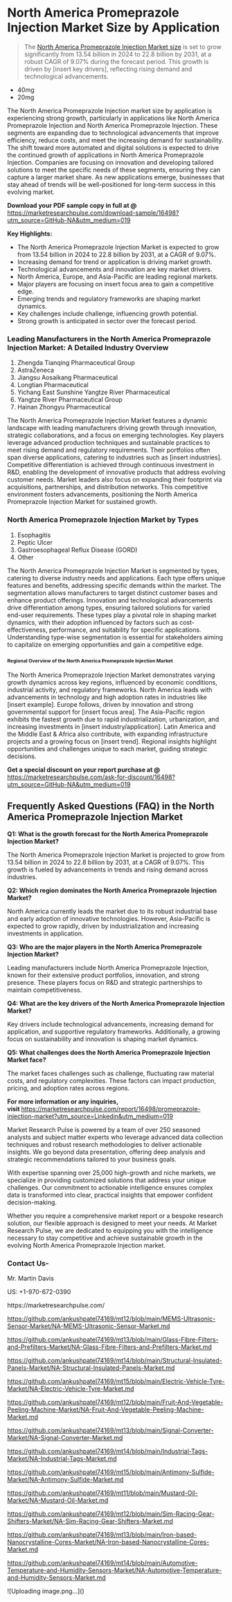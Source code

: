 <h1>North America Promeprazole Injection Market&nbsp;Size by Application</h1><blockquote><p>The <a href="https://marketresearchpulse.com/download-sample/16498?utm_source=GitHub-NA&amp;utm_medium=019">North America Promeprazole Injection Market size</a> is set to grow significantly from 13.54 billion in 2024 to 22.8 billion by 2031, at a robust CAGR of 9.07% during the forecast period. This growth is driven by [insert key drivers], reflecting rising demand and technological advancements.</p></blockquote><ul><li>40mg<li> 20mg</li></ul><p>The North America Promeprazole Injection market size by application is experiencing strong growth, particularly in applications like North America Promeprazole Injection and North America Promeprazole Injection. These segments are expanding due to technological advancements that improve efficiency, reduce costs, and meet the increasing demand for sustainability. The shift toward more automated and digital solutions is expected to drive the continued growth of applications in North America Promeprazole Injection. Companies are focusing on innovation and developing tailored solutions to meet the specific needs of these segments, ensuring they can capture a larger market share. As new applications emerge, businesses that stay ahead of trends will be well-positioned for long-term success in this evolving market.</p><p><strong>Download your PDF sample copy in full at @ </strong><a href="https://marketresearchpulse.com/download-sample/16498?utm_source=GitHub-NA&amp;utm_medium=019">https://marketresearchpulse.com/download-sample/16498?utm_source=GitHub-NA&amp;utm_medium=019</a></p><p><strong>Key Highlights: </strong></p><ul><li>The North America Promeprazole Injection Market is expected to grow from 13.54 billion in 2024 to 22.8 billion by 2031, at a CAGR of 9.07%.</li><li>Increasing demand for trend or application is driving market growth.</li><li>Technological advancements and innovation are key market drivers.</li><li>North America, Europe, and Asia-Pacific are leading regional markets.</li><li>Major players are focusing on insert focus area to gain a competitive edge.</li><li>Emerging trends and regulatory frameworks are shaping market dynamics.</li><li>Key challenges include challenge, influencing growth potential.</li><li>Strong growth is anticipated in sector over the forecast period.</li></ul><h3>Leading Manufacturers in the North America Promeprazole Injection Market: A Detailed Industry Overview</h3><ol><li>Zhengda Tianqing Pharmaceutical Group</li><li>AstraZeneca</li><li>Jiangsu Aosaikang Pharmaceutical</li><li>Longtian Pharmaceutical</li><li>Yichang East Sunshine Yangtze River Pharmaceutical</li><li>Yangtze River Pharmaceutical Group</li><li>Hainan Zhongyu Pharmaceutical</li></ol><div class="flex max-w-full flex-col flex-grow"><div class="min-h-8 text-message flex w-full flex-col items-end gap-2 whitespace-normal break-words [.text-message+&amp;]:mt-5" dir="auto" data-message-author-role="assistant" data-message-id="fd8432e4-4910-450d-b182-61b7bfb0a01f" data-message-model-slug="gpt-4o"><div class="flex w-full flex-col gap-1 empty:hidden first:pt-[3px]"><div class="markdown prose w-full break-words dark:prose-invert light"><p>The North America Promeprazole Injection Market features a dynamic landscape with leading manufacturers driving growth through innovation, strategic collaborations, and a focus on emerging technologies. Key players leverage advanced production techniques and sustainable practices to meet rising demand and regulatory requirements. Their portfolios often span diverse applications, catering to industries such as [insert industries]. Competitive differentiation is achieved through continuous investment in R&amp;D, enabling the development of innovative products that address evolving customer needs. Market leaders also focus on expanding their footprint via acquisitions, partnerships, and distribution networks. This competitive environment fosters advancements, positioning the North America Promeprazole Injection Market for sustained growth.</p></div></div></div></div><h3>North America Promeprazole Injection Market by Types</h3><ol><li>Esophagitis<li> Peptic Ulcer<li> Gastroesophageal Reflux Disease (GORD)<li> Other</li></ol><div class="flex max-w-full flex-col flex-grow"><div class="min-h-8 text-message flex w-full flex-col items-end gap-2 whitespace-normal break-words [.text-message+&amp;]:mt-5" dir="auto" data-message-author-role="assistant" data-message-id="084470be-0bb7-4664-bddf-5156b4f41249" data-message-model-slug="gpt-4o-mini"><div class="flex w-full flex-col gap-1 empty:hidden first:pt-[3px]"><div class="markdown prose w-full break-words dark:prose-invert light"><p>The North America Promeprazole Injection Market is segmented by types, catering to diverse industry needs and applications. Each type offers unique features and benefits, addressing specific demands within the market. The segmentation allows manufacturers to target distinct customer bases and enhance product offerings. Innovation and technological advancements drive differentiation among types, ensuring tailored solutions for varied end-user requirements. These types play a pivotal role in shaping market dynamics, with their adoption influenced by factors such as cost-effectiveness, performance, and suitability for specific applications. Understanding type-wise segmentation is essential for stakeholders aiming to capitalize on emerging opportunities and gain a competitive edge.</p></div></div></div></div><h3><span style="font-size: 11px;">Regional Overview of the North America Promeprazole Injection Market</span></h3><div class="flex max-w-full flex-col flex-grow"><div class="min-h-8 text-message flex w-full flex-col items-end gap-2 whitespace-normal break-words [.text-message+&amp;]:mt-5" dir="auto" data-message-author-role="assistant" data-message-id="e9038762-ce64-4e30-91c9-9bd413514231" data-message-model-slug="gpt-4o-mini"><div class="flex w-full flex-col gap-1 empty:hidden first:pt-[3px]"><div class="markdown prose w-full break-words dark:prose-invert light"><p>The North America Promeprazole Injection Market demonstrates varying growth dynamics across key regions, influenced by economic conditions, industrial activity, and regulatory frameworks. North America leads with advancements in technology and high adoption rates in industries like [insert example]. Europe follows, driven by innovation and strong governmental support for [insert focus area]. The Asia-Pacific region exhibits the fastest growth due to rapid industrialization, urbanization, and increasing investments in [insert industry/application]. Latin America and the Middle East &amp; Africa also contribute, with expanding infrastructure projects and a growing focus on [insert trend]. Regional insights highlight opportunities and challenges unique to each market, guiding strategic decisions.</p></div></div></div></div><p><strong>Get a special discount on your report purchase at @ </strong><a href="https://marketresearchpulse.com/ask-for-discount/16498?utm_source=GitHub-NA&amp;utm_medium=019">https://marketresearchpulse.com/ask-for-discount/16498?utm_source=GitHub-NA&amp;utm_medium=019</a></p><h2>Frequently Asked Questions (FAQ) in the North America Promeprazole Injection Market</h2><p><strong>Q1: What is the growth forecast for the North America Promeprazole Injection Market?</strong></p><p>The North America Promeprazole Injection Market is projected to grow from 13.54 billion in 2024 to 22.8 billion by 2031, at a CAGR of 9.07%. This growth is fueled by advancements in trends and rising demand across industries.</p><p><strong>Q2: Which region dominates the North America Promeprazole Injection Market?</strong></p><p>North America currently leads the market due to its robust industrial base and early adoption of innovative technologies. However, Asia-Pacific is expected to grow rapidly, driven by industrialization and increasing investments in application.</p><p><strong>Q3: Who are the major players in the North America Promeprazole Injection Market?</strong></p><p>Leading manufacturers include North America Promeprazole Injection, known for their extensive product portfolios, innovation, and strong presence. These players focus on R&amp;D and strategic partnerships to maintain competitiveness.</p><p><strong>Q4: What are the key drivers of the North America Promeprazole Injection Market?</strong></p><p>Key drivers include technological advancements, increasing demand for application, and supportive regulatory frameworks. Additionally, a growing focus on sustainability and innovation is shaping market dynamics.</p><p><strong>Q5: What challenges does the North America Promeprazole Injection Market face?</strong></p><p>The market faces challenges such as challenge, fluctuating raw material costs, and regulatory complexities. These factors can impact production, pricing, and adoption rates across regions.</p><p><strong>For more information or any inquiries, visit&nbsp;</strong><a href="https://marketresearchpulse.com/report/16498/promeprazole-injection-market?utm_source=Linkedin&utm_medium=019">https://marketresearchpulse.com/report/16498/promeprazole-injection-market?utm_source=Linkedin&utm_medium=019</a></p><p>Market Research Pulse is powered by a team of over 250 seasoned analysts and subject matter experts who leverage advanced data collection techniques and robust research methodologies to deliver actionable insights. We go beyond data presentation, offering deep analysis and strategic recommendations tailored to your business goals.</p><p>With expertise spanning over 25,000 high-growth and niche markets, we specialize in providing customized solutions that address your unique challenges. Our commitment to actionable intelligence ensures complex data is transformed into clear, practical insights that empower confident decision-making.</p><p>Whether you require a comprehensive market report or a bespoke research solution, our flexible approach is designed to meet your needs. At Market Research Pulse, we are dedicated to equipping you with the intelligence necessary to stay competitive and achieve sustainable growth in the evolving North America Promeprazole Injection market.</p><h3><strong>Contact Us-</strong></h3><p>Mr. Martin Davis</p><p>US: +1-970-672-0390</p><p>https://marketresearchpulse.com/</p><p><a href="https://github.com/ankushpatel74169/mt12/blob/main/MEMS-Ultrasonic-Sensor-Market/NA-MEMS-Ultrasonic-Sensor-Market.md">https://github.com/ankushpatel74169/mt12/blob/main/MEMS-Ultrasonic-Sensor-Market/NA-MEMS-Ultrasonic-Sensor-Market.md</a></p><p><a href="https://github.com/ankushpatel74169/mt13/blob/main/Glass-Fibre-Filters-and-Prefilters-Market/NA-Glass-Fibre-Filters-and-Prefilters-Market.md">https://github.com/ankushpatel74169/mt13/blob/main/Glass-Fibre-Filters-and-Prefilters-Market/NA-Glass-Fibre-Filters-and-Prefilters-Market.md</a></p><p><a href="https://github.com/ankushpatel74169/mt14/blob/main/Structural-Insulated-Panels-Market/NA-Structural-Insulated-Panels-Market.md">https://github.com/ankushpatel74169/mt14/blob/main/Structural-Insulated-Panels-Market/NA-Structural-Insulated-Panels-Market.md</a></p><p><a href="https://github.com/ankushpatel74169/mt15/blob/main/Electric-Vehicle-Tyre-Market/NA-Electric-Vehicle-Tyre-Market.md">https://github.com/ankushpatel74169/mt15/blob/main/Electric-Vehicle-Tyre-Market/NA-Electric-Vehicle-Tyre-Market.md</a></p><p><a href="https://github.com/ankushpatel74169/mt12/blob/main/Fruit-And-Vegetable-Peeling-Machine-Market/NA-Fruit-And-Vegetable-Peeling-Machine-Market.md">https://github.com/ankushpatel74169/mt12/blob/main/Fruit-And-Vegetable-Peeling-Machine-Market/NA-Fruit-And-Vegetable-Peeling-Machine-Market.md</a></p><p><a href="https://github.com/ankushpatel74169/mt13/blob/main/Signal-Converter-Market/NA-Signal-Converter-Market.md">https://github.com/ankushpatel74169/mt13/blob/main/Signal-Converter-Market/NA-Signal-Converter-Market.md</a></p><p><a href="https://github.com/ankushpatel74169/mt14/blob/main/Industrial-Tags-Market/NA-Industrial-Tags-Market.md">https://github.com/ankushpatel74169/mt14/blob/main/Industrial-Tags-Market/NA-Industrial-Tags-Market.md</a></p><p><a href="https://github.com/ankushpatel74169/mt15/blob/main/Antimony-Sulfide-Market/NA-Antimony-Sulfide-Market.md">https://github.com/ankushpatel74169/mt15/blob/main/Antimony-Sulfide-Market/NA-Antimony-Sulfide-Market.md</a></p><p><a href="https://github.com/ankushpatel74169/mt11/blob/main/Mustard-Oil-Market/NA-Mustard-Oil-Market.md">https://github.com/ankushpatel74169/mt11/blob/main/Mustard-Oil-Market/NA-Mustard-Oil-Market.md</a></p><p><a href="https://github.com/ankushpatel74169/mt12/blob/main/Sim-Racing-Gear-Shifters-Market/NA-Sim-Racing-Gear-Shifters-Market.md">https://github.com/ankushpatel74169/mt12/blob/main/Sim-Racing-Gear-Shifters-Market/NA-Sim-Racing-Gear-Shifters-Market.md</a></p><p><a href="https://github.com/ankushpatel74169/mt13/blob/main/Iron-based-Nanocrystalline-Cores-Market/NA-Iron-based-Nanocrystalline-Cores-Market.md">https://github.com/ankushpatel74169/mt13/blob/main/Iron-based-Nanocrystalline-Cores-Market/NA-Iron-based-Nanocrystalline-Cores-Market.md</a></p><p><a href="https://github.com/ankushpatel74169/mt14/blob/main/Automotive-Temperature-and-Humidity-Sensors-Market/NA-Automotive-Temperature-and-Humidity-Sensors-Market.md">https://github.com/ankushpatel74169/mt14/blob/main/Automotive-Temperature-and-Humidity-Sensors-Market/NA-Automotive-Temperature-and-Humidity-Sensors-Market.md</a></p>
![Uploading image.png…]()
